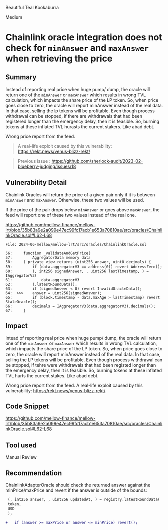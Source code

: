 Beautiful Teal Kookaburra

Medium

# Chainlink oracle integration does not check for `minAnswer` and `maxAnswer` when retrieving the price

## Summary
Instead of reporting real price when huge pump/ dump, the oracle will return one of the `minAnswer` or `maxAnswer` which results in wrong TVL calculation, which impacts the share price of the LP token. So, when price goes close to zero, the oracle will report minAnswer instead of the real data. In that case, selling the lp tokens will be profitable. Even though process withdrawal can be stopped, if there are withdrawals that had been registered longer than the emergency delay, then it is feasible. So, burning tokens at these inflated TVL hurasts the current stakers. Like abad debt.

Wrong price report from the feed. 
> A real-life exploit caused by this vulnerability: https://rekt.news/venus-blizz-rekt/

> Previous issue : https://github.com/sherlock-audit/2023-02-blueberry-judging/issues/18

## Vulnerability Detail

Chainlink Oracles will return the price of a given pair only if it is between `minAnswer` and `maxAnswer`. Otherwise, these two values will be used.

If the price of the pair drops below `minAnswer` or goes above `maxAnswer`, the feed will report one of these two values instead of the real one.

https://github.com/mellow-finance/mellow-lrt/blob/35b83a9e2a099e47ec99fc17acb1e653a70810ae/src/oracles/ChainlinkOracle.sol#L62-L68

```solidity
File: 2024-06-mellow/mellow-lrt/src/oracles/ChainlinkOracle.sol

56:     function _validateAndGetPrice(
57:         AggregatorData memory data
58:     ) private view returns (uint256 answer, uint8 decimals) {
59:         if (data.aggregatorV3 == address(0)) revert AddressZero();
60:         (, int256 signedAnswer, , uint256 lastTimestamp, ) = IAggregatorV3(
61:             data.aggregatorV3
62:         ).latestRoundData();
63:         if (signedAnswer < 0) revert InvalidOracleData();
64:  >>>    answer = uint256(signedAnswer);
65:         if (block.timestamp - data.maxAge > lastTimestamp) revert StaleOracle();
66:         decimals = IAggregatorV3(data.aggregatorV3).decimals();
67:     }

```

## Impact
Intead of reporting real price when huge pump/ dump, the oracle will return one of the `minAnswer` or `maxAnswer` which results in wrong TVL calculation, which impacts the share price of the LP token. So, when price goes close to zero, the oracle will report minAnswer instead of the real data. In that case, selling the LP tokens will be profitable. Even though process withdrawal can be stopped, if tehre were withdrawals that had been registed longer than the emergency delay, then it is feasible. So, burning tokens at these inflated TVL hurts the current stakes. Like abad debt.

Wrong price report from the feed. A real-life exploit caused by this vulnerability: https://rekt.news/venus-blizz-rekt/

## Code Snippet
https://github.com/mellow-finance/mellow-lrt/blob/35b83a9e2a099e47ec99fc17acb1e653a70810ae/src/oracles/ChainlinkOracle.sol#L62-L68

## Tool used
Manual Review

## Recommendation
ChainlinkAdapterOracle should check the returned answer against the minPrice/maxPrice and revert if the answer is outside of the bounds:

```diff
 (, int256 answer, , uint256 updatedAt, ) = registry.latestRoundData(
 token,
 USD
 );
    
+   if (answer >= maxPrice or answer <= minPrice) revert();
```